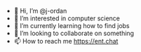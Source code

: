 - 👋 Hi, I’m @j-ordan
- 👀 I’m interested in computer science
- 🌱 I’m currently learning how to find jobs
- 💞️ I’m looking to collaborate on something
- 📫 How to reach me https://ent.chat

<!---
j-ordan/j-ordan is a ✨ special ✨ repository because its `README.md` (this file) appears on your GitHub profile.
You can click the Preview link to take a look at your changes.
--->
